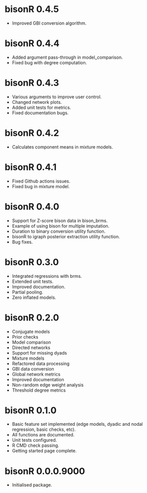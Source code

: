 # bisonR 0.4.5
* Improved GBI conversion algorithm.

# bisonR 0.4.4
* Added argument pass-through in model_comparison.
* Fixed bug with degree computation.

# bisonR 0.4.3
* Various arguments to improve user control.
* Changed network plots.
* Added unit tests for metrics.
* Fixed documentation bugs.

# bisonR 0.4.2
* Calculates component means in mixture models.

# bisonR 0.4.1
* Fixed Github actions issues.
* Fixed bug in mixture model.

# bisonR 0.4.0
* Support for Z-score bison data in bison_brms.
* Example of using bison for multiple imputation.
* Duration to binary conversion utility function.
* bisonR to igraph posterior extraction utility function.
* Bug fixes.

# bisonR 0.3.0
* Integrated regressions with brms.
* Extended unit tests.
* Improved documentation.
* Partial pooling.
* Zero inflated models.

# bisonR 0.2.0

* Conjugate models
* Prior checks
* Model comparison
* Directed networks
* Support for missing dyads
* Mixture models
* Refactored data processing
* GBI data conversion
* Global network metrics
* Improved documentation
* Non-random edge weight analysis
* Threshold degree metrics

# bisonR 0.1.0

* Basic feature set implemented (edge models, dyadic and nodal regression, basic checks, etc).
* All functions are documented.
* Unit tests configured.
* R CMD check passing.
* Getting started page complete.

# bisonR 0.0.0.9000

* Initialised package.
